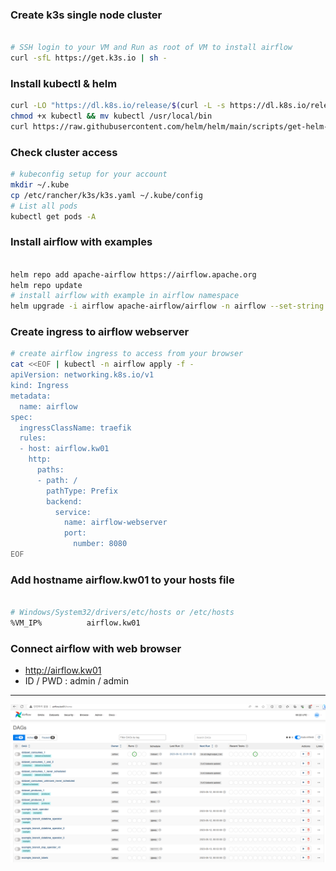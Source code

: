 
### Create k3s single node cluster

```bash

# SSH login to your VM and Run as root of VM to install airflow
curl -sfL https://get.k3s.io | sh -

```

### Install kubectl & helm

```bash
curl -LO "https://dl.k8s.io/release/$(curl -L -s https://dl.k8s.io/release/stable.txt)/bin/linux/amd64/kubectl"
chmod +x kubectl && mv kubectl /usr/local/bin
curl https://raw.githubusercontent.com/helm/helm/main/scripts/get-helm-3 | bash
```

### Check cluster access

```bash
# kubeconfig setup for your account
mkdir ~/.kube
cp /etc/rancher/k3s/k3s.yaml ~/.kube/config
# List all pods 
kubectl get pods -A

```

### Install airflow with examples

```bash

helm repo add apache-airflow https://airflow.apache.org
helm repo update
# install airflow with example in airflow namespace
helm upgrade -i airflow apache-airflow/airflow -n airflow --set-string "env[0].name=AIRFLOW__CORE__LOAD_EXAMPLES" --set-string "env[0].value=True" --create-namespace

```

### Create ingress to airflow webserver

```bash
# create airflow ingress to access from your browser
cat <<EOF | kubectl -n airflow apply -f -
apiVersion: networking.k8s.io/v1
kind: Ingress
metadata:
  name: airflow
spec:
  ingressClassName: traefik
  rules:
  - host: airflow.kw01
    http:
      paths:
      - path: /
        pathType: Prefix
        backend:
          service:
            name: airflow-webserver
            port:
              number: 8080
EOF

```

### Add hostname airflow.kw01 to your hosts file

```bash

# Windows/System32/drivers/etc/hosts or /etc/hosts
%VM_IP%          airflow.kw01

```

### Connect airflow with web browser

- http://airflow.kw01
- ID / PWD : admin / admin

---

<img src="airflow-main.png">
